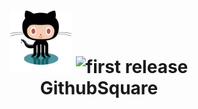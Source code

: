 <h1 align="center">
  	<img height="100" src="./img/githubnew.svg" alt="GithubSquare Logo" /> 
    <img alt="first release" src="https://img.shields.io/badge/release-v1.0-brightgreen.svg" />
  <br> GithubSquare
</h1>

